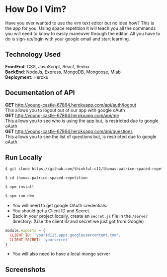 # How Do I Vim?

Have you ever wanted to use the vim text editor but no idea how? This is the app
for you. Using space repetition it will teach you all the commands you will need
to know to easily maneuver through the editor. All you have to do is sign-up/login
with your google email and start learning.

## Technology Used

**FrontEnd**: CSS, JavaScript, React, Redux <br/>
**BackEnd**: NodeJs, Express, MongoDB, Mongoose, Mlab <br/>
**Deployment**: Heroku <br/>

## Documentation of API

**GET** http://young-castle-67864.herokuapp.com/api/auth/logout <br/>
This allows you to logout out of our app with google oAuth <br/>
**GET** http://young-castle-67864.herokuapp.com/api/me <br/>
This allows you to see who is using the app but, is restricted due to google oAuth <br/>
**GET** http://young-castle-67864.herokuapp.com/api/questions <br/>
This allows you to see the list of questions but, is restricted due to google oAuth <br/>

## Run Locally

```sh
$ git clone https://github.com/thinkful-c11/thomas-patrice-spaced-repetition.git
```

```sh
$ cd thomas-patrice-spaced-repetition
```

```sh
$ npm install
```

```sh
$ npm run dev
```

* You will need to get google OAuth credentials.
* You should get a Client ID and Secret.
* Back in your project locally, create an `secret.js` file in the `/server` directory:
(Use the client ID and secret we just got from Google)

```js
module.exports = {
  CLIENT_ID: 'yourId123.apps.googleusercontent.com',
  CLIENT_SECRET: 'yoursecret'
}
```

* You will also need to have a local mongo server

## Screenshots
